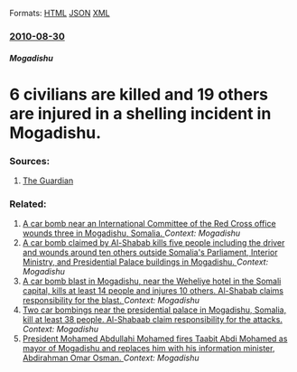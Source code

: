 
Formats: [HTML](/news/2010/08/30/6-civilians-are-killed-and-19-others-are-injured-in-a-shelling-incident-in-mogadishu.html)  [JSON](/news/2010/08/30/6-civilians-are-killed-and-19-others-are-injured-in-a-shelling-incident-in-mogadishu.json)  [XML](/news/2010/08/30/6-civilians-are-killed-and-19-others-are-injured-in-a-shelling-incident-in-mogadishu.xml)  

### [2010-08-30](/news/2010/08/30/index.md)

##### Mogadishu
# 6 civilians are killed and 19 others are injured in a shelling incident in Mogadishu. 




### Sources:

1. [The Guardian](http://www.guardian.co.uk/world/2010/aug/30/10-die-mogadishu-fighting-somalia)

### Related:

1. [A car bomb near an International Committee of the Red Cross office wounds three in Mogadishu, Somalia. ](/news/2018/03/28/a-car-bomb-near-an-international-committee-of-the-red-cross-office-wounds-three-in-mogadishu-somalia.md) _Context: Mogadishu_
2. [A car bomb claimed by Al-Shabab kills five people including the driver and wounds around ten others outside Somalia's Parliament, Interior Ministry, and Presidential Palace buildings in Mogadishu. ](/news/2018/03/25/a-car-bomb-claimed-by-al-shabab-kills-five-people-including-the-driver-and-wounds-around-ten-others-outside-somalia-s-parliament-interior-m.md) _Context: Mogadishu_
3. [A car bomb blast in Mogadishu, near the Weheliye hotel in the Somali capital, kills at least 14 people and injures 10 others. Al-Shabab claims responsibility for the blast. ](/news/2018/03/22/a-car-bomb-blast-in-mogadishu-near-the-weheliye-hotel-in-the-somali-capital-kills-at-least-14-people-and-injures-10-others-al-shabab-clai.md) _Context: Mogadishu_
4. [Two car bombings near the presidential palace in Mogadishu, Somalia, kill at least 38 people. Al-Shabaab claim responsibility for the attacks. ](/news/2018/02/24/two-car-bombings-near-the-presidential-palace-in-mogadishu-somalia-kill-at-least-38-people-al-shabaab-claim-responsibility-for-the-attack.md) _Context: Mogadishu_
5. [President Mohamed Abdullahi Mohamed fires Taabit Abdi Mohamed as mayor of Mogadishu and replaces him with his information minister, Abdirahman Omar Osman. ](/news/2018/01/21/president-mohamed-abdullahi-mohamed-fires-taabit-abdi-mohamed-as-mayor-of-mogadishu-and-replaces-him-with-his-information-minister-abdirahm.md) _Context: Mogadishu_
